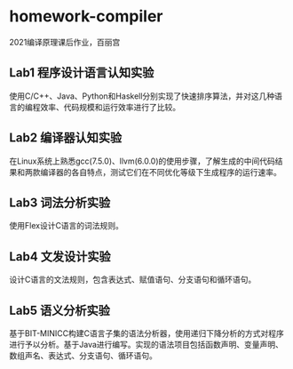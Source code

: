# homework-compiler
2021编译原理课后作业，百丽宫

## Lab1 程序设计语言认知实验
使用C/C++、Java、Python和Haskell分别实现了快速排序算法，并对这几种语言的编程效率、代码规模和运行效率进行了比较。

## Lab2 编译器认知实验
在Linux系统上熟悉gcc(7.5.0)、llvm(6.0.0)的使用步骤，了解生成的中间代码结果和两款编译器的各自特点，测试它们在不同优化等级下生成程序的运行速率。

## Lab3 词法分析实验
使用Flex设计C语言的词法规则。

## Lab4 文发设计实验
设计C语言的文法规则，包含表达式、赋值语句、分支语句和循环语句。

## Lab5 语义分析实验
基于BIT-MINICC构建C语言子集的语法分析器，使用递归下降分析的方式对程序进行予以分析。基于Java进行编写。实现的语法项目包括函数声明、变量声明、数组声名、表达式、分支语句、循环语句。
